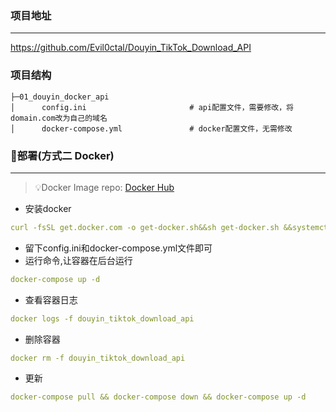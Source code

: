 ### 项目地址
---

https://github.com/Evil0ctal/Douyin_TikTok_Download_API


### 项目结构
```
├─01_douyin_docker_api
│      config.ini                       # api配置文件，需要修改，将domain.com改为自己的域名
│      docker-compose.yml               # docker配置文件，无需修改

```



### 💽部署(方式二 Docker)

---

> 💡Docker Image repo: [Docker Hub](https://hub.docker.com/repository/docker/evil0ctal/douyin_tiktok_download_api)

- 安装docker

```yaml
curl -fsSL get.docker.com -o get-docker.sh&&sh get-docker.sh &&systemctl enable docker&&systemctl start docker
```

- 留下config.ini和docker-compose.yml文件即可
- 运行命令,让容器在后台运行

```yaml
docker-compose up -d
```

- 查看容器日志

```yaml
docker logs -f douyin_tiktok_download_api
```

- 删除容器

```yaml
docker rm -f douyin_tiktok_download_api
```

- 更新

```yaml
docker-compose pull && docker-compose down && docker-compose up -d
```






